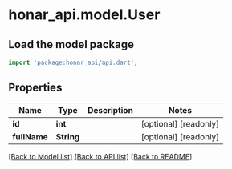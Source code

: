 # honar_api.model.User

## Load the model package
```dart
import 'package:honar_api/api.dart';
```

## Properties
Name | Type | Description | Notes
------------ | ------------- | ------------- | -------------
**id** | **int** |  | [optional] [readonly]
**fullName** | **String** |  | [optional] [readonly]

[[Back to Model list]](../README.md#documentation-for-models) [[Back to API list]](../README.md#documentation-for-api-endpoints) [[Back to README]](../README.md)


